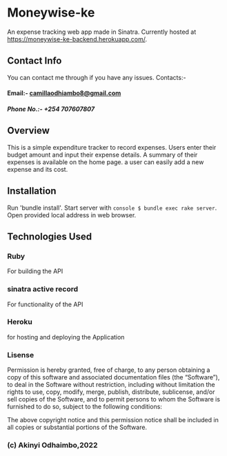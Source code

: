 

# Moneywise-ke

An expense tracking web app made in Sinatra. Currently hosted at https://moneywise-ke-backend.herokuapp.com/.

## Contact Info
You can contact me through if you have any issues. Contacts:-

#### Email:- camillaodhiambo8@gmail.com

##### Phone No.:- +254 707607807

## Overview
This is a simple expenditure tracker to record expenses. Users enter their budget amount and input their expense details. A summary of their expenses is available on the home page. 
a user can easily add a new expense and its cost.


## Installation
Run 'bundle install'. Start server with ```console $ bundle exec rake server```. Open provided local address in web browser.

## Technologies Used

### Ruby
For building the API

### sinatra active record
For functionality of the API

### Heroku
for hosting and deploying the Application

### Lisense
Permission is hereby granted, free of charge, to any person obtaining a copy of this software and associated documentation files (the “Software”), to deal in the Software without restriction, including without limitation the rights to use, copy, modify, merge, publish, distribute, sublicense, and/or sell copies of the Software, and to permit persons to whom the Software is furnished to do so, subject to the following conditions:

The above copyright notice and this permission notice shall be included in all copies or substantial portions of the Software.

### (c) Akinyi Odhaimbo,2022


